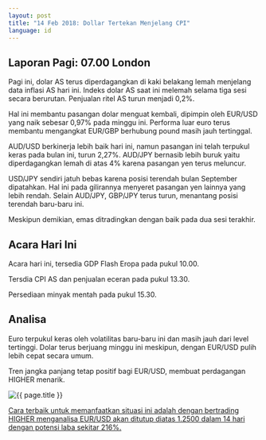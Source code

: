 ```yaml
---
layout: post
title: "14 Feb 2018: Dollar Tertekan Menjelang CPI"
language: id
---
```

## Laporan Pagi: 07.00 London

Pagi ini, dolar AS terus diperdagangkan di kaki belakang lemah menjelang data inflasi AS hari ini. Indeks dolar AS saat ini melemah selama tiga sesi secara berurutan. Penjualan ritel AS turun menjadi 0,2%.

Hal ini membantu pasangan dolar menguat kembali, dipimpin oleh EUR/USD yang naik sebesar 0,97% pada minggu ini. Performa luar euro terus membantu mengangkat EUR/GBP berhubung pound masih jauh tertinggal.

AUD/USD berkinerja lebih baik hari ini, namun pasangan ini telah terpukul keras pada bulan ini, turun 2,27%. AUD/JPY bernasib lebih buruk yaitu diperdagangkan lemah di atas 4% karena pasangan yen terus meluncur.

USD/JPY sendiri jatuh bebas karena posisi terendah bulan September dipatahkan. Hal ini pada gilirannya menyeret pasangan yen lainnya yang lebih rendah. Selain AUD/JPY, GBP/JPY terus turun, menantang posisi terendah baru-baru ini.

Meskipun demikian, emas ditradingkan dengan baik pada dua sesi terakhir.

## Acara Hari Ini

Acara hari ini, tersedia GDP Flash Eropa pada pukul 10.00.

Tersdia CPI AS dan penjualan eceran pada pukul 13.30.

Persediaan minyak mentah pada pukul 15.30.

## Analisa

Euro terpukul keras oleh volatilitas baru-baru ini dan masih jauh dari level tertinggi. Dolar terus berjuang minggu ini meskipun, dengan EUR/USD pulih lebih cepat secara umum.

Tren jangka panjang tetap positif bagi EUR/USD, membuat perdagangan HIGHER menarik.

<img src="{{ site.url }}/images/feb-18/id-14-feb-18.png" alt="{{ page.title }}" title="{{ page.title }}">

<a href="%LINK%%?https://www.binary.com/d/trade.cgi?market=forex&underlying=frxEURUSD&formname=higherlower&duration_amount=14&duration_units=d&expiry_type=duration&amount=10&amount_type=payout&barrier=1.2500" target="_blank">Cara terbaik untuk memanfaatkan situasi ini adalah dengan bertrading HIGHER menganalisa EUR/USD akan ditutup diatas 1.2500 dalam 14 hari dengan potensi laba sekitar 216%.</a>
